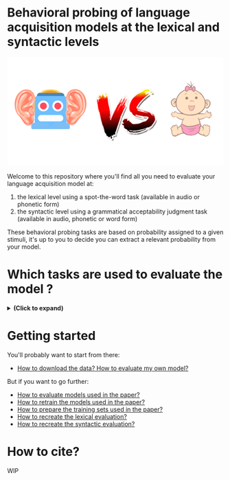 # Behavioral probing of language acquisition models at the lexical and syntactic levels

<p align="center" width="100%">
<img src="./docs/benchmarking_speech_acquisition_transp.png"> 
</p>

Welcome to this repository where you'll find all you need to evaluate your language acquisition model at:
1) the lexical level using a spot-the-word task (available in audio or phonetic form)
2) the syntactic level using a grammatical acceptability judgment task (available in audio, phonetic or word form)

These behavioral probing tasks are based on probability assigned to a given stimuli, it's up to you to decide  you can extract a relevant probability from your model.

# Which tasks are used to evaluate the model ?

<details>
<summary><b>(Click to expand)</b></summary>

1) Lexical evaluation, spot-the-word task:
   - The model receives two stimuli A=<em>**rabbit**</em> and B=<em>**raddit**</em> that form a pair of (word, nonword)
   - The probability associated to each stimuli is computed: P_A and P_B
   - The model is considered to be right if P_A > P_B 

2) Syntactic evaluation, spot-the-grammatical-sentence task:
   - The model receives two stimuli A=<em>**The nice prince**</em> and B=<em>**The prince nice**</em> that form a pair of (grammatical sentence, ungrammatical sentence)
   - The probability associated to each stimuli is computed: P_A and P_B
   - The model is considered to be right if P_A > P_B 
</details>

# Getting started

You'll probably want to start from there:

- [How to download the data? How to evaluate my own model?](docs/evaluation.md)

But if you want to go further:

- [How to evaluate models used in the paper?](docs/evaluation.md)
- [How to retrain the models used in the paper?](docs/training.md)
- [How to prepare the training sets used in the paper?](docs/data.md)
- [How to recreate the lexical evaluation?](https://github.com/MarvinLvn/ChildDirectedLexicalTest)
- [How to recreate the syntactic evaluation?](https://github.com/MarvinLvn/ChildDirectedSyntacticTest)

# How to cite?

WIP